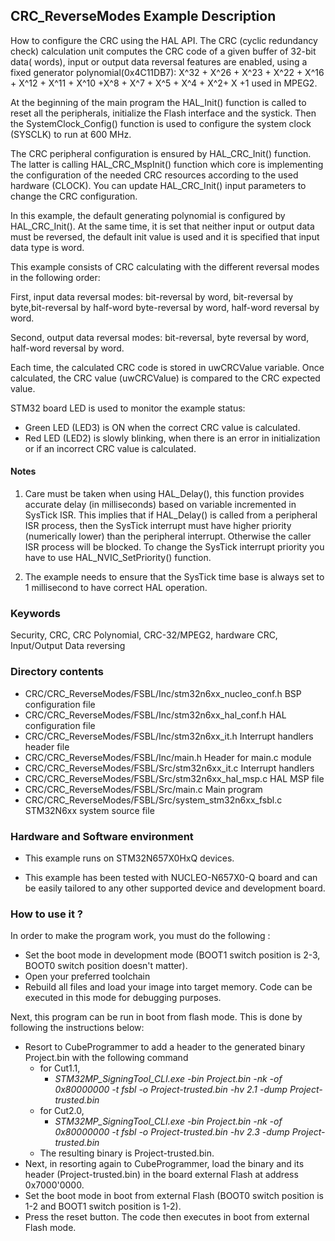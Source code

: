 ## <b>CRC_ReverseModes Example Description</b>

How to configure the CRC using the HAL API. The CRC (cyclic
redundancy check) calculation unit computes the CRC code of a given buffer of
32-bit data( words), input or output data reversal features are
enabled, using a fixed generator polynomial(0x4C11DB7):
X^32 + X^26 + X^23 + X^22 + X^16 + X^12 + X^11 + X^10 +X^8 + X^7 + X^5 + X^4 + X^2+ X +1  used in MPEG2.

At the beginning of the main program the HAL_Init() function is called to reset
all the peripherals, initialize the Flash interface and the systick.
Then the SystemClock_Config() function is used to configure the system
clock (SYSCLK) to run at 600 MHz.

The CRC peripheral configuration is ensured by HAL_CRC_Init() function.
The latter is calling HAL_CRC_MspInit() function which core is implementing
the configuration of the needed CRC resources according to the used hardware (CLOCK).
You can update HAL_CRC_Init() input parameters to change the CRC configuration.


In this example,  the default generating polynomial is configured by
HAL_CRC_Init(). At the same time, it is set that neither input or output data
must be reversed, the default init value is used and it is specified that input
data type is word.

This example consists of CRC calculating with the different reversal modes in the following order:

 First, input data reversal modes: bit-reversal by word, bit-reversal by byte,bit-reversal by half-word
                             byte-reversal by word, half-word reversal by word.
                             
 Second, output data reversal modes: bit-reversal, byte reversal by word, half-word reversal by word.

Each time, the calculated CRC code is stored in uwCRCValue variable.
Once calculated, the CRC value (uwCRCValue) is compared to the CRC expected value.

STM32 board LED is used to monitor the example status:

  - Green LED (LED3) is ON when the correct CRC value is calculated.
  - Red  LED (LED2) is slowly blinking, when there is an error in initialization or if an incorrect CRC value is calculated.

#### <b>Notes</b>

1. Care must be taken when using HAL_Delay(), this function provides accurate delay (in milliseconds)
   based on variable incremented in SysTick ISR. This implies that if HAL_Delay() is called from
   a peripheral ISR process, then the SysTick interrupt must have higher priority (numerically lower)
   than the peripheral interrupt. Otherwise the caller ISR process will be blocked.
   To change the SysTick interrupt priority you have to use HAL_NVIC_SetPriority() function.

2. The example needs to ensure that the SysTick time base is always set to 1 millisecond
   to have correct HAL operation.

### <b>Keywords</b>

Security, CRC, CRC Polynomial, CRC-32/MPEG2, hardware CRC, Input/Output Data reversing

### <b>Directory contents</b>

  - CRC/CRC_ReverseModes/FSBL/Inc/stm32n6xx_nucleo_conf.h     BSP configuration file
  - CRC/CRC_ReverseModes/FSBL/Inc/stm32n6xx_hal_conf.h        HAL configuration file
  - CRC/CRC_ReverseModes/FSBL/Inc/stm32n6xx_it.h              Interrupt handlers header file
  - CRC/CRC_ReverseModes/FSBL/Inc/main.h                      Header for main.c module  
  - CRC/CRC_ReverseModes/FSBL/Src/stm32n6xx_it.c              Interrupt handlers
  - CRC/CRC_ReverseModes/FSBL/Src/stm32n6xx_hal_msp.c         HAL MSP file
  - CRC/CRC_ReverseModes/FSBL/Src/main.c                      Main program
  - CRC/CRC_ReverseModes/FSBL/Src/system_stm32n6xx_fsbl.c     STM32N6xx system source file

### <b>Hardware and Software environment</b>

  - This example runs on STM32N657X0HxQ devices.

  - This example has been tested with NUCLEO-N657X0-Q board and can be
    easily tailored to any other supported device and development board.

### <b>How to use it ?</b>

In order to make the program work, you must do the following :

 - Set the boot mode in development mode (BOOT1 switch position is 2-3, BOOT0 switch position doesn't matter).
 - Open your preferred toolchain
 - Rebuild all files and load your image into target memory. Code can be executed in this mode for debugging purposes.

 Next, this program can be run in boot from flash mode. This is done by following the instructions below:

 - Resort to CubeProgrammer to add a header to the generated binary Project.bin with the following command
   - for Cut1.1,
     - *STM32MP_SigningTool_CLI.exe -bin Project.bin -nk -of 0x80000000 -t fsbl -o Project-trusted.bin -hv 2.1 -dump Project-trusted.bin*
   - for Cut2.0, 
      - *STM32MP_SigningTool_CLI.exe -bin Project.bin -nk -of 0x80000000 -t fsbl -o Project-trusted.bin -hv 2.3 -dump Project-trusted.bin*
   - The resulting binary is Project-trusted.bin.
 - Next, in resorting again to CubeProgrammer, load the binary and its header (Project-trusted.bin) in the board external Flash at address 0x7000'0000.
 - Set the boot mode in boot from external Flash (BOOT0 switch position is 1-2 and BOOT1 switch position is 1-2).
 - Press the reset button. The code then executes in boot from external Flash mode.

